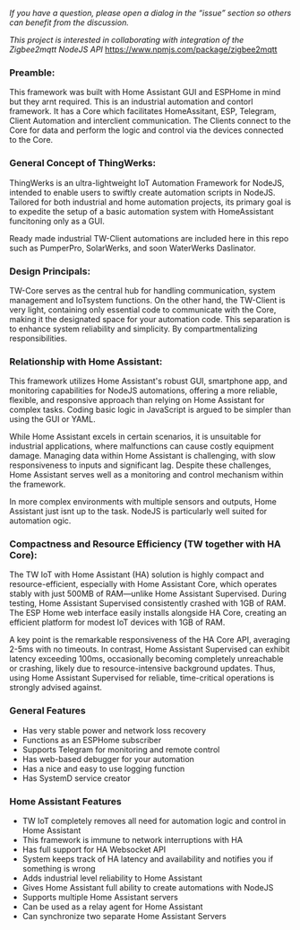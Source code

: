 *If you have a question, please open a dialog in the “issue” section so others can benefit from the discussion.*

*This project is interested in collaborating with integration of the Zigbee2mqtt NodeJS API* https://www.npmjs.com/package/zigbee2mqtt 

### Preamble:
This framework was built with Home Assistant GUI and ESPHome in mind but they arnt required. This is an industrial automation and contorl framework. It has a Core which facilitates HomeAssitant, ESP, Telegram, Client Automation and interclient communication. The Clients connect to the Core for data and perform the logic and control via the devices connected to the Core. 

### General Concept of ThingWerks:
ThingWerks is an ultra-lightweight IoT Automation Framework for NodeJS, intended to enable users to swiftly create automation scripts in NodeJS. Tailored for both industrial and home automation projects, its primary goal is to expedite the setup of a basic automation system with HomeAssistant funcitoning only as a GUI.

Ready made industrial TW-Client automations are included here in this repo such as PumperPro, SolarWerks, and soon WaterWerks Daslinator. 

### Design Principals:
TW-Core serves as the central hub for handling communication, system management and IoTsystem functions. On the other hand, the TW-Client is very light, containing only essential code to communicate with the Core, making it the designated space for your automation code. This separation is to enhance system reliability and simplicity. By compartmentalizing responsibilities.

### Relationship with Home Assistant:
This framework utilizes Home Assistant's robust GUI, smartphone app, and monitoring capabilities for NodeJS automations, offering a more reliable, flexible, and responsive approach than relying on Home Assistant for complex tasks. Coding basic logic in JavaScript is argued to be simpler than using the GUI or YAML.

While Home Assistant excels in certain scenarios, it is unsuitable for industrial applications, where malfunctions can cause costly equipment damage. Managing data within Home Assistant is challenging, with slow responsiveness to inputs and significant lag. Despite these challenges, Home Assistant serves well as a monitoring and control mechanism within the framework.

In more complex environments with multiple sensors and outputs, Home Assistant just isnt up to the task. NodeJS is particularly well suited for automation ogic.

### Compactness and Resource Efficiency (TW together with HA Core):

The TW IoT with Home Assistant (HA) solution is highly compact and resource-efficient, especially with Home Assistant Core, which operates stably with just 500MB of RAM—unlike Home Assistant Supervised. During testing, Home Assistant Supervised consistently crashed with 1GB of RAM. The ESP Home web interface easily installs alongside HA Core, creating an efficient platform for modest IoT devices with 1GB of RAM.

A key point is the remarkable responsiveness of the HA Core API, averaging 2-5ms with no timeouts. In contrast, Home Assistant Supervised can exhibit latency exceeding 100ms, occasionally becoming completely unreachable or crashing, likely due to resource-intensive background updates. Thus, using Home Assistant Supervised for reliable, time-critical operations is strongly advised against.

### General Features
* Has very stable power and network loss recovery 
* Functions as an ESPHome subscriber
* Supports Telegram for monitoring and remote control
* Has web-based debugger for your automation
* Has a nice and easy to use logging function
* Has SystemD service creator

### Home Assistant Features
* TW IoT completely removes all need for automation logic and control in Home Assistant
* This framework is immune to network interruptions with HA
* Has full support for HA Websocket API
* System keeps track of HA latency and availability and notifies you if something is wrong
* Adds industrial level reliability to Home Assistant
* Gives Home Assistant full ability to create automations with NodeJS
* Supports multiple Home Assistant servers
* Can be used as a relay agent for Home Assistant
* Can synchronize two separate Home Assistant Servers
